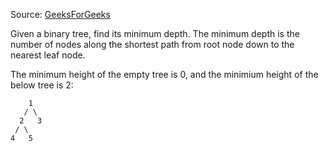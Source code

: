 Source: [GeeksForGeeks](http://www.geeksforgeeks.org/find-minimum-depth-of-a-binary-tree/)

Given a binary tree, find its minimum depth. The minimum depth is the number of nodes along the shortest path from root node down to the nearest leaf node.

The minimum height of the empty tree is 0, and the minimium height of the below tree is 2:

```
    1
   / \
  2   3
 / \
4   5
```
